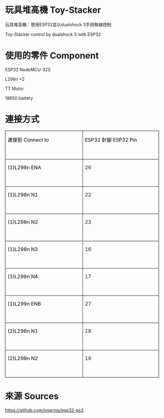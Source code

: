 # 玩具堆高機 Toy-Stacker
玩具堆高機：使用ESP32並以dualshock 3手把無線控制

Toy-Stacker control by dualshock 3 with ESP32

# 使用的零件 Component
  ESP32 NodeMCU-32S
  
  L298n *2

  TT Motor
  
  18650 battery

# 連接方式
<table class="MsoTableGrid" border="1" cellspacing="0" cellpadding="0" style="border-collapse:collapse;border:none;mso-border-alt:solid windowtext .5pt;
 mso-yfti-tbllook:1184;mso-padding-alt:0cm 5.4pt 0cm 5.4pt">
 <tbody><tr style="mso-yfti-irow:0;mso-yfti-firstrow:yes">
  <td width="277" valign="top" style="width:207.4pt;border:solid windowtext 1.0pt;
  mso-border-alt:solid windowtext .5pt;padding:0cm 5.4pt 0cm 5.4pt">
  <p class="MsoNormal" style="mso-pagination:widow-orphan"><span style="font-family:&quot;新細明體&quot;,serif;mso-ascii-font-family:Calibri;mso-ascii-theme-font:
  minor-latin;mso-fareast-theme-font:minor-fareast;mso-hansi-font-family:Calibri;
  mso-hansi-theme-font:minor-latin;color:black">連接到</span><span lang="EN-US" style="color:black"> Connect to<o:p></o:p></span></p>
  <p class="MsoNormal"><span lang="EN-US"><o:p>&nbsp;</o:p></span></p>
  </td>
  <td width="277" valign="top" style="width:207.4pt;border:solid windowtext 1.0pt;
  border-left:none;mso-border-left-alt:solid windowtext .5pt;mso-border-alt:
  solid windowtext .5pt;padding:0cm 5.4pt 0cm 5.4pt">
  <p class="MsoNormal" style="mso-pagination:widow-orphan"><span lang="EN-US" style="color:black">ESP32 </span><span style="font-family:&quot;新細明體&quot;,serif;
  mso-ascii-font-family:Calibri;mso-ascii-theme-font:minor-latin;mso-fareast-theme-font:
  minor-fareast;mso-hansi-font-family:Calibri;mso-hansi-theme-font:minor-latin;
  color:black">針腳</span><span lang="EN-US" style="color:black"> ESP32 Pin<o:p></o:p></span></p>
  <p class="MsoNormal"><span lang="EN-US"><o:p>&nbsp;</o:p></span></p>
  </td>
 </tr>
 <tr style="mso-yfti-irow:1">
  <td width="277" valign="top" style="width:207.4pt;border:solid windowtext 1.0pt;
  border-top:none;mso-border-top-alt:solid windowtext .5pt;mso-border-alt:solid windowtext .5pt;
  padding:0cm 5.4pt 0cm 5.4pt">
  <p class="MsoNormal" style="mso-pagination:widow-orphan"><span lang="EN-US" style="color:black">(1)L298n ENA<o:p></o:p></span></p>
  <p class="MsoNormal"><span lang="EN-US"><o:p>&nbsp;</o:p></span></p>
  </td>
  <td width="277" valign="top" style="width:207.4pt;border-top:none;border-left:
  none;border-bottom:solid windowtext 1.0pt;border-right:solid windowtext 1.0pt;
  mso-border-top-alt:solid windowtext .5pt;mso-border-left-alt:solid windowtext .5pt;
  mso-border-alt:solid windowtext .5pt;padding:0cm 5.4pt 0cm 5.4pt">
  <p class="MsoNormal"><span lang="EN-US">26</span></p>
  </td>
 </tr>
 <tr style="mso-yfti-irow:2">
  <td width="277" valign="top" style="width:207.4pt;border:solid windowtext 1.0pt;
  border-top:none;mso-border-top-alt:solid windowtext .5pt;mso-border-alt:solid windowtext .5pt;
  padding:0cm 5.4pt 0cm 5.4pt">
  <p class="MsoNormal" style="mso-pagination:widow-orphan"><span lang="EN-US" style="color:black">(1)L298n N1<o:p></o:p></span></p>
  <p class="MsoNormal"><span lang="EN-US"><o:p>&nbsp;</o:p></span></p>
  </td>
  <td width="277" valign="top" style="width:207.4pt;border-top:none;border-left:
  none;border-bottom:solid windowtext 1.0pt;border-right:solid windowtext 1.0pt;
  mso-border-top-alt:solid windowtext .5pt;mso-border-left-alt:solid windowtext .5pt;
  mso-border-alt:solid windowtext .5pt;padding:0cm 5.4pt 0cm 5.4pt">
  <p class="MsoNormal"><span lang="EN-US">22</span></p>
  </td>
 </tr>
 <tr style="mso-yfti-irow:3">
  <td width="277" valign="top" style="width:207.4pt;border:solid windowtext 1.0pt;
  border-top:none;mso-border-top-alt:solid windowtext .5pt;mso-border-alt:solid windowtext .5pt;
  padding:0cm 5.4pt 0cm 5.4pt">
  <p class="MsoNormal" style="mso-pagination:widow-orphan"><span lang="EN-US" style="color:black">(1)L298n N2<o:p></o:p></span></p>
  <p class="MsoNormal"><span lang="EN-US"><o:p>&nbsp;</o:p></span></p>
  </td>
  <td width="277" valign="top" style="width:207.4pt;border-top:none;border-left:
  none;border-bottom:solid windowtext 1.0pt;border-right:solid windowtext 1.0pt;
  mso-border-top-alt:solid windowtext .5pt;mso-border-left-alt:solid windowtext .5pt;
  mso-border-alt:solid windowtext .5pt;padding:0cm 5.4pt 0cm 5.4pt">
  <p class="MsoNormal"><span lang="EN-US">23</span></p>
  </td>
 </tr>
 <tr style="mso-yfti-irow:4">
  <td width="277" valign="top" style="width:207.4pt;border:solid windowtext 1.0pt;
  border-top:none;mso-border-top-alt:solid windowtext .5pt;mso-border-alt:solid windowtext .5pt;
  padding:0cm 5.4pt 0cm 5.4pt">
  <p class="MsoNormal" style="mso-pagination:widow-orphan"><span lang="EN-US" style="color:black">(1)L298n N3<o:p></o:p></span></p>
  <p class="MsoNormal"><span lang="EN-US"><o:p>&nbsp;</o:p></span></p>
  </td>
  <td width="277" valign="top" style="width:207.4pt;border-top:none;border-left:
  none;border-bottom:solid windowtext 1.0pt;border-right:solid windowtext 1.0pt;
  mso-border-top-alt:solid windowtext .5pt;mso-border-left-alt:solid windowtext .5pt;
  mso-border-alt:solid windowtext .5pt;padding:0cm 5.4pt 0cm 5.4pt">
  <p class="MsoNormal"><span lang="EN-US">16</span></p>
  </td>
 </tr>
 <tr style="mso-yfti-irow:5">
  <td width="277" valign="top" style="width:207.4pt;border:solid windowtext 1.0pt;
  border-top:none;mso-border-top-alt:solid windowtext .5pt;mso-border-alt:solid windowtext .5pt;
  padding:0cm 5.4pt 0cm 5.4pt">
  <p class="MsoNormal" style="mso-pagination:widow-orphan"><span lang="EN-US" style="color:black">(1)L298n N4<o:p></o:p></span></p>
  <p class="MsoNormal"><span lang="EN-US"><o:p>&nbsp;</o:p></span></p>
  </td>
  <td width="277" valign="top" style="width:207.4pt;border-top:none;border-left:
  none;border-bottom:solid windowtext 1.0pt;border-right:solid windowtext 1.0pt;
  mso-border-top-alt:solid windowtext .5pt;mso-border-left-alt:solid windowtext .5pt;
  mso-border-alt:solid windowtext .5pt;padding:0cm 5.4pt 0cm 5.4pt">
  <p class="MsoNormal"><span lang="EN-US">17</span></p>
  </td>
 </tr>
 <tr style="mso-yfti-irow:6">
  <td width="277" valign="top" style="width:207.4pt;border:solid windowtext 1.0pt;
  border-top:none;mso-border-top-alt:solid windowtext .5pt;mso-border-alt:solid windowtext .5pt;
  padding:0cm 5.4pt 0cm 5.4pt">
  <p class="MsoNormal" style="mso-pagination:widow-orphan"><span lang="EN-US" style="color:black">(1)L299n ENB<o:p></o:p></span></p>
  <p class="MsoNormal"><span lang="EN-US"><o:p>&nbsp;</o:p></span></p>
  </td>
  <td width="277" valign="top" style="width:207.4pt;border-top:none;border-left:
  none;border-bottom:solid windowtext 1.0pt;border-right:solid windowtext 1.0pt;
  mso-border-top-alt:solid windowtext .5pt;mso-border-left-alt:solid windowtext .5pt;
  mso-border-alt:solid windowtext .5pt;padding:0cm 5.4pt 0cm 5.4pt">
  <p class="MsoNormal"><span lang="EN-US">27</span></p>
  </td>
 </tr>
 <tr style="mso-yfti-irow:7">
  <td width="277" valign="top" style="width:207.4pt;border:solid windowtext 1.0pt;
  border-top:none;mso-border-top-alt:solid windowtext .5pt;mso-border-alt:solid windowtext .5pt;
  padding:0cm 5.4pt 0cm 5.4pt">
  <p class="MsoNormal" style="mso-pagination:widow-orphan"><span lang="EN-US" style="color:black">(2)L298n N1<o:p></o:p></span></p>
  <p class="MsoNormal" style="mso-pagination:widow-orphan"><span lang="EN-US" style="color:black"><o:p>&nbsp;</o:p></span></p>
  </td>
  <td width="277" valign="top" style="width:207.4pt;border-top:none;border-left:
  none;border-bottom:solid windowtext 1.0pt;border-right:solid windowtext 1.0pt;
  mso-border-top-alt:solid windowtext .5pt;mso-border-left-alt:solid windowtext .5pt;
  mso-border-alt:solid windowtext .5pt;padding:0cm 5.4pt 0cm 5.4pt">
  <p class="MsoNormal"><span lang="EN-US">18</span></p>
  </td>
 </tr>
 <tr style="mso-yfti-irow:8;mso-yfti-lastrow:yes">
  <td width="277" valign="top" style="width:207.4pt;border:solid windowtext 1.0pt;
  border-top:none;mso-border-top-alt:solid windowtext .5pt;mso-border-alt:solid windowtext .5pt;
  padding:0cm 5.4pt 0cm 5.4pt">
  <p class="MsoNormal" style="mso-pagination:widow-orphan"><span lang="EN-US" style="color:black">(2)L298n N2<o:p></o:p></span></p>
  <p class="MsoNormal" style="mso-pagination:widow-orphan"><span lang="EN-US" style="color:black"><o:p>&nbsp;</o:p></span></p>
  </td>
  <td width="277" valign="top" style="width:207.4pt;border-top:none;border-left:
  none;border-bottom:solid windowtext 1.0pt;border-right:solid windowtext 1.0pt;
  mso-border-top-alt:solid windowtext .5pt;mso-border-left-alt:solid windowtext .5pt;
  mso-border-alt:solid windowtext .5pt;padding:0cm 5.4pt 0cm 5.4pt">
  <p class="MsoNormal"><span lang="EN-US">19</span></p>
  </td>
 </tr>
</tbody></table>

# 來源 Sources
https://github.com/jvpernis/esp32-ps3
